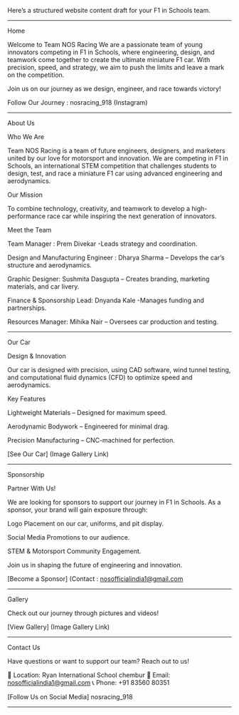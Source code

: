 Here’s a structured website content draft for your F1 in Schools team.


---

Home

Welcome to Team NOS Racing
We are a passionate team of young innovators competing in F1 in Schools, where engineering, design, and teamwork come together to create the ultimate miniature F1 car. With precision, speed, and strategy, we aim to push the limits and leave a mark on the competition.

Join us on our journey as we design, engineer, and race towards victory!

Follow Our Journey : nosracing_918 (Instagram) 


---

About Us

Who We Are

Team NOS Racing is a team of future engineers, designers, and marketers united by our love for motorsport and innovation. We are competing in F1 in Schools, an international STEM competition that challenges students to design, test, and race a miniature F1 car using advanced engineering and aerodynamics.

Our Mission

To combine technology, creativity, and teamwork to develop a high-performance race car while inspiring the next generation of innovators.

Meet the Team

Team Manager : Prem Divekar -Leads strategy and coordination.

Design and Manufacturing Engineer : Dharya Sharma – Develops the car’s structure and aerodynamics.

Graphic Designer: Sushmita Dasgupta – Creates branding, marketing materials, and car livery.

Finance & Sponsorship Lead: Dnyanda Kale -Manages funding and partnerships.

Resources Manager: Mihika Nair – Oversees car production and testing.



---

Our Car

Design & Innovation

Our car is designed with precision, using CAD software, wind tunnel testing, and computational fluid dynamics (CFD) to optimize speed and aerodynamics.

Key Features

Lightweight Materials – Designed for maximum speed.

Aerodynamic Bodywork – Engineered for minimal drag.

Precision Manufacturing – CNC-machined for perfection.


[See Our Car] (Image Gallery Link)


---

Sponsorship

Partner With Us!

We are looking for sponsors to support our journey in F1 in Schools. As a sponsor, your brand will gain exposure through:

Logo Placement on our car, uniforms, and pit display.

Social Media Promotions to our audience.

STEM & Motorsport Community Engagement.


Join us in shaping the future of engineering and innovation.

[Become a Sponsor] (Contact : nosofficialindia1@gmail.com


---

Gallery

Check out our journey through pictures and videos!

[View Gallery] (Image Gallery Link)


---

Contact Us

Have questions or want to support our team? Reach out to us!

📍 Location: Ryan International School chembur
📧 Email: nosofficialindia1@gmail.com
📞 Phone: +91 83560 80351

[Follow Us on Social Media] nosracing_918 


---